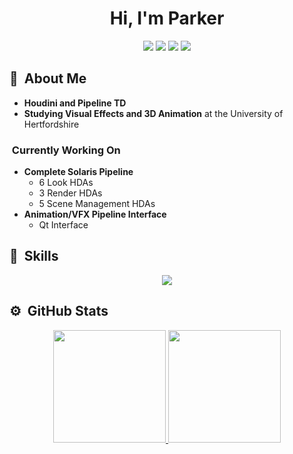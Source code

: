 <h1 align="center">Hi, I'm Parker </h1>

<p>
<div align="center">
  <img src="https://img.shields.io/badge/-Houdini-FF4713?style=for-the-badge&logo=houdini&logoColor=FF4713&labelColor=282828">
  <img src="https://img.shields.io/badge/-Python-3776AB?style=for-the-badge&logo=python&logoColor=3776AB&labelColor=282828">
  <img src="https://img.shields.io/badge/-Rocky-10B981?style=for-the-badge&logo=rockylinux&logoColor=10B981&labelColor=282828">
  <img src="https://img.shields.io/badge/-Arch-1793D1?style=for-the-badge&logo=archlinux&logoColor=1793D1&labelColor=282828">

</div>
</p>

## 🎥 &nbsp;About Me

* **Houdini and Pipeline TD**
* **Studying Visual Effects and 3D Animation** at the University of Hertfordshire

### &nbsp;Currently Working On
* **Complete Solaris Pipeline**
  * 6 Look HDAs
  * 3 Render HDAs
  * 5 Scene Management HDAs
* **Animation/VFX Pipeline Interface**
  * Qt Interface

## 🔧 &nbsp;Skills
<p align="center">
  <a href="https://skillicons.dev">
    <img src="https://skillicons.dev/icons?i=python,linux,java,lua,bash,vim,git,docker,github,md&perline=14" />
  </a>
</p>

## ⚙️ &nbsp;GitHub Stats
<p align="center">
<a href="https://github.com/bluejamm">
  <img height="180em" src="https://github-readme-stats.vercel.app/api/top-langs/?username=bluejamm&theme=tokyonight&show_icons=true&hide_border=true&layout=compact"/>
  <img height="180em" src="https://github-readme-streak-stats.herokuapp.com/?user=bluejamm&theme=tokyonight&hide_border=true"/>
</a>
</p>

<!--
**bluejamm/bluejamm** is a ✨ _special_ ✨ repository because its `README.md` (this file) appears on your GitHub profile.

Here are some ideas to get you started:

- 🔭 I’m currently working on ...
- 🌱 I’m currently learning ...
- 👯 I’m looking to collaborate on ...
- 🤔 I’m looking for help with ...
- 💬 Ask me about ...
- 📫 How to reach me: ...
- 😄 Pronouns: ...
- ⚡ Fun fact: ...
-->
